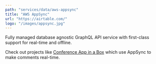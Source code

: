 ```yaml
---
path: "services/data/aws-appsync"
title: "AWS AppSync"
url: "https://airtable.com/"
logo: "/images/appsync.jpg"
---
```


Fully managed database agnostic GraphQL API service with first-class support for real-time and offline.

Check out projects like [Conference App in a Box](https://github.com/dabit3/conference-app-in-a-box) which use AppSync to make comments real-time.

